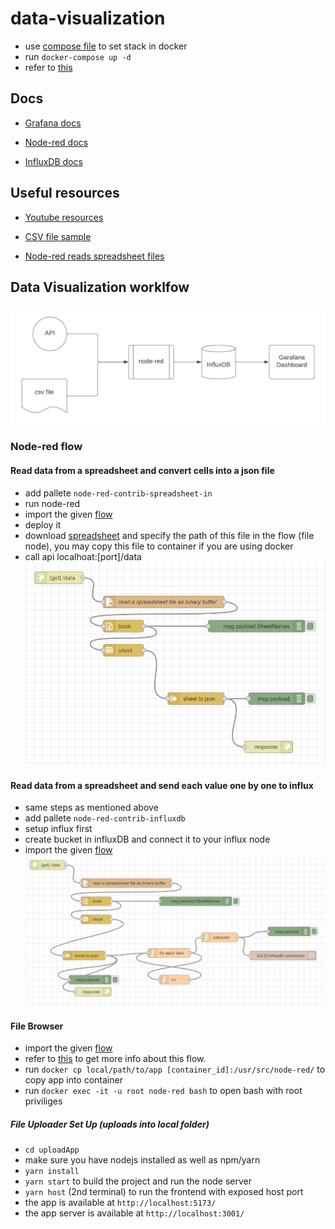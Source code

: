 # data-visualization
- use [compose file](./docker/docker-compose.yml) to set stack in docker
- run `docker-compose up -d`
- refer to [this](https://github.com/Onunda/nig-stack)
## Docs

- [Grafana docs](https://grafana.com/docs/)

- [Node-red docs](https://nodered.org/docs/)

- [InfluxDB docs](https://docs.influxdata.com/)

## Useful resources

- [Youtube resources](https://youtube.com/playlist?list=PLviskRVPQfMUkYqUomQZiT95qjk7a5Wf1)

- [CSV file sample](https://assets.publishing.service.gov.uk/government/uploads/system/uploads/attachment_data/file/1105317/ghg-conversion-factors-2022-flat-format.xls)

- [Node-red reads spreadsheet files](https://flows.nodered.org/node/node-red-contrib-spreadsheet-in)

## Data Visualization worklfow

![](./img/data%20vis%20flow.png)

### Node-red flow
#### Read data from a spreadsheet and convert cells into a json file
- add pallete `node-red-contrib-spreadsheet-in`
- run node-red
- import the given [flow](./flows/flow1.json)
- deploy it
- download [spreadsheet](https://assets.publishing.service.gov.uk/government/uploads/system/uploads/attachment_data/file/1105317/ghg-conversion-factors-2022-flat-format.xls) and specify the path of this file in the flow (file node), you may copy this file to container if you are using docker
- call api localhoat:[port]/data
![](./img/node-red-flow.png)
#### Read data from a spreadsheet and send each value one by one to influx
- same steps as mentioned above
- add pallete `node-red-contrib-influxdb`
- setup influx first
- create bucket in influxDB and connect it to your influx node
- import the given [flow](./flows/flow2.json)
![](./img/node-red-flow2.png)

#### File Browser 

- import the given [flow](./flows/flows-file-browser.json)
- refer to [this](https://flows.nodered.org/flow/44bc7ad491aacb4253dd8a5f757b5407) to get more info about this flow.
- run `docker cp local/path/to/app [container_id]:/usr/src/node-red/` to copy app into container
- run `docker exec -it -u root node-red bash` to open bash with root priviliges

##### File Uploader Set Up (uploads into local folder)

- `cd uploadApp`
- make sure you have nodejs installed as well as npm/yarn
- `yarn install`
- `yarn start` to build the project and run the node server
- `yarn host` (2nd terminal) to run the frontend with exposed host port
- the app is available at `http://localhost:5173/`
- the app server is available at `http://localhost:3001/`

